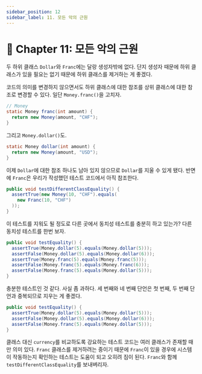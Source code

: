 ```yaml
---
sidebar_position: 12
sidebar_label: 11. 모든 악의 근원
---
```


# 🌈 Chapter 11: 모든 악의 근원
두 하위 클래스 `Dollar`와 `Franc`에는 달랑 생성자밖에 없다. 단지 생성자 때문에 하위 클래스가 있을 필요는 없기 때문에 하위 클래스를 제거하는 게 좋겠다.   

코드의 의미를 변경하지 않으면서도 하위 클래스에 대한 참조를 상위 클래스에 대한 참조로 변경할 수 있다. 일단 `Money.franc()`을 고치자.

```java
// Money
static Money franc(int amount) {
  return new Money(amount, "CHF");
}
```

그리고 `Money.dollar()`도.

```java
static Money dollar(int amount) {
  return new Money(amount, "USD");
}
```

이제 `Dollar`에 대한 참조 하나도 남아 있지 않으므로 `Dollar`를 지울 수 있게 됐다. 반면에 `Franc`은 우리가 작성했던 테스트 코드에서 아직 참조한다.

```java
public void testDifferentClassEquality() {
  assertTrue(new Money(10, "CHF").equals(
    new Franc(10, "CHF")
  ));
}
```

이 테스트를 지워도 될 정도로 다른 곳에서 동치성 테스트를 충분히 하고 있는가? 다른 동치성 테스트를 한번 보자.

```java
public void testEquality() {
  assertTrue(Money.dollar(5).equals(Money.dollar(5)));
  assertFalse(Money.dollar(5).equals(Money.dollar(6)));
  assertTrue(Money.franc(5).equals(Money.franc(5)));
  assertFalse(Money.franc(5).equals(Money.franc(6)));
  assertFalse(Money.franc(5).equals(Money.dollar(5)));
}
```

충분한 테스트인 것 같다. 사실 좀 과하다. 세 번째와 네 번째 단언은 첫 번째, 두 번째 단언과 중복되므로 지우는 게 좋겠다.

```java
public void testEquality() {
  assertTrue(Money.dollar(5).equals(Money.dollar(5)));
  assertFalse(Money.dollar(5).equals(Money.dollar(6)));
  assertFalse(Money.franc(5).equals(Money.dollar(5)));
}
```

클래스 대신 `currency`를 비교하도록 강요하는 테스트 코드는 여러 클래스가 존재할 때만 의미 있다. `Franc` 클래스를 제거하려는 중이기 때문에 `Franc`이 있을 경우에 시스템이 작동하는지 확인하는 테스트는 도움이 되고 오히려 짐이 된다. `Franc`와 함께 `testDifferentClassEquality`를 보내벼리자.
